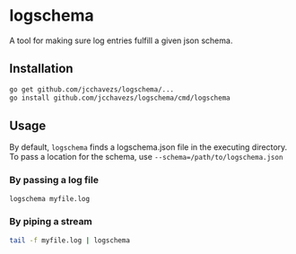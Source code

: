 # logschema

A tool for making sure log entries fulfill a given json schema.

## Installation

```bash
go get github.com/jcchavezs/logschema/...
go install github.com/jcchavezs/logschema/cmd/logschema
```

## Usage

By default, `logschema` finds a logschema.json file in the executing directory.
To pass a location for the schema, use `--schema=/path/to/logschema.json`

### By passing a log file

```bash
logschema myfile.log
```

### By piping a stream

```bash
tail -f myfile.log | logschema
```

